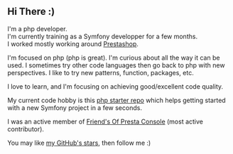 ## Hi There :) 

I'm a php developer.  
I'm currently training as a Symfony developper for a few months.  
I worked mostly working around [Prestashop](https://github.com/prestashop).

I'm focused on php (php is great).
I'm curious about all the way it can be used.
I sometimes try other code languages then go back to php with new perspectives.
I like to try new patterns, function, packages, etc.

I love to learn, and I'm focusing on achieving good/excellent code quality.

My current code hobby is this [php starter repo](https://github.com/SebSept/php-starter) which helps getting started with a new Symfony project in a few seconds.

I was an active member of [Friend's Of Presta Console](https://github.com/friends-of-presta/fop_console/) (most active contributor).

You may like [my GitHub's stars](https://github.com/SebSept?tab=stars), then follow me :) 
